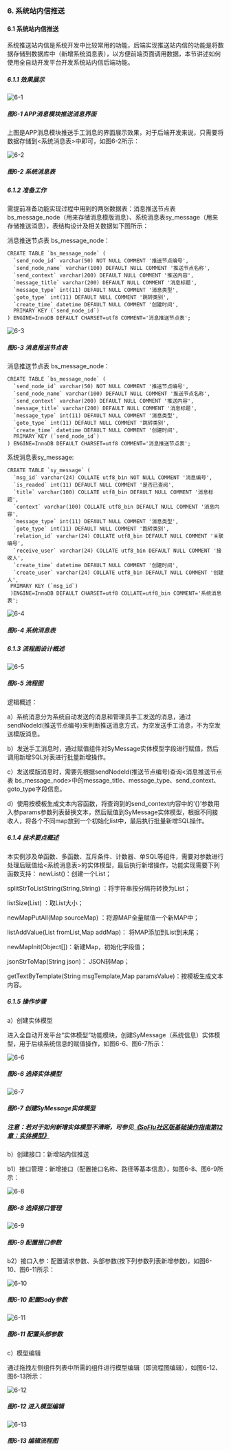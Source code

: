 ### 6. 系统站内信推送

#### 6.1 系统站内信推送

系统推送站内信是系统开发中比较常用的功能，后端实现推送站内信的功能是将数据存储到数据库中（新增系统消息表），以方便前端页面调用数据，本节讲述如何使用全自动开发平台开发系统站内信后端功能。

##### 6.1.1 效果展示

![6-1](https://www.feisuanyz.com/fsimage/alcj-image/systemmessage/1.png)

##### 图6-1 APP消息模块推送消息界面

上图是APP消息模块推送手工消息的界面展示效果，对于后端开发来说，只需要将数据存储到<系统消息表>中即可，如图6-2所示：

![6-2](https://www.feisuanyz.com/fsimage/alcj-image/systemmessage/2.png)

##### 图6-2 系统消息表

##### 6.1.2 准备工作

需提前准备功能实现过程中用到的两张数据表：消息推送节点表 bs_message_node（用来存储消息模版消息）、系统消息表sy_message（用来存储推送消息），表结构设计及相关数据如下图所示：

消息推送节点表 bs_message_node：

```
CREATE TABLE `bs_message_node` (
  `send_node_id` varchar(50) NOT NULL COMMENT '推送节点编号',
  `send_node_name` varchar(100) DEFAULT NULL COMMENT '推送节点名称',
  `send_context` varchar(200) DEFAULT NULL COMMENT '推送内容',
  `message_title` varchar(200) DEFAULT NULL COMMENT '消息标题',
  `message_type` int(11) DEFAULT NULL COMMENT '消息类型',
  `goto_type` int(11) DEFAULT NULL COMMENT '跳转类别',
  `create_time` datetime DEFAULT NULL COMMENT '创建时间',
  PRIMARY KEY (`send_node_id`)
) ENGINE=InnoDB DEFAULT CHARSET=utf8 COMMENT='消息推送节点表';
```

![6-3](https://www.feisuanyz.com/fsimage/alcj-image/systemmessage/3.png)

##### 图6-3 消息推送节点表

消息推送节点表 bs_message_node：


```
CREATE TABLE `bs_message_node` (
  `send_node_id` varchar(50) NOT NULL COMMENT '推送节点编号',
  `send_node_name` varchar(100) DEFAULT NULL COMMENT '推送节点名称',
  `send_context` varchar(200) DEFAULT NULL COMMENT '推送内容',
  `message_title` varchar(200) DEFAULT NULL COMMENT '消息标题',
  `message_type` int(11) DEFAULT NULL COMMENT '消息类型',
  `goto_type` int(11) DEFAULT NULL COMMENT '跳转类别',
  `create_time` datetime DEFAULT NULL COMMENT '创建时间',
  PRIMARY KEY (`send_node_id`)
) ENGINE=InnoDB DEFAULT CHARSET=utf8 COMMENT='消息推送节点表';
```

系统消息表sy_message:

```
CREATE TABLE `sy_message` (
  `msg_id` varchar(24) COLLATE utf8_bin NOT NULL COMMENT '消息编号',
  `is_readed` int(11) DEFAULT NULL COMMENT '是否已查阅',
  `title` varchar(100) COLLATE utf8_bin DEFAULT NULL COMMENT '消息标题',
  `context` varchar(100) COLLATE utf8_bin DEFAULT NULL COMMENT '消息内容',
  `message_type` int(11) DEFAULT NULL COMMENT '消息类型',
  `goto_type` int(11) DEFAULT NULL COMMENT '跑转类别',
  `relation_id` varchar(24) COLLATE utf8_bin DEFAULT NULL COMMENT '关联编号',
  `receive_user` varchar(24) COLLATE utf8_bin DEFAULT NULL COMMENT '接收人',
  `create_time` datetime DEFAULT NULL COMMENT '创建时间',
  `create_user` varchar(24) COLLATE utf8_bin DEFAULT NULL COMMENT '创建人',
 PRIMARY KEY (`msg_id`)
 )ENGINE=InnoDB DEFAULT CHARSET=utf8 COLLATE=utf8_bin COMMENT='系统消息表';
```

![6-4](https://www.feisuanyz.com/fsimage/alcj-image/systemmessage/4.png)

##### 图6-4 系统消息表

##### 6.1.3 流程图设计概述

![6-5](https://www.feisuanyz.com/fsimage/alcj-image/systemmessage/5.png)

##### 图6-5 流程图

逻辑概述：

a）系统消息分为系统自动发送的消息和管理员手工发送的消息，通过sendNodeId(推送节点编号)来判断推送消息方式，为空发送手工消息，不为空发送模版消息。

b）发送手工消息时，通过赋值组件对SyMessage实体模型字段进行赋值，然后调用新增SQL对表进行批量新增操作。

c）发送模版消息时，需要先根据sendNodeId(推送节点编号)查询<消息推送节点表 bs_message_node>中的message_title、message_type、send_context、goto_type字段信息。

d）使用按模板生成文本内容函数，将查询到的send_context内容中的‘{}’参数用入参params参数列表替换文本，然后赋值到SyMessage实体模型，根据不同接收人，将各个不同map放到一个初始化list中，最后执行批量新增SQL操作。

##### 6.1.4 技术要点概述

本实例涉及单函数、多函数、互斥条件、计数器、单SQL等组件，需要对参数进行处理后赋值给<系统消息表>的实体模型，最后执行新增操作，功能实现需要下列函数支持：
newList()：创建一个List；

splitStrToListString(String,String) ：将字符串按分隔符转换为List；

listSize(List) ：取List大小；

newMapPutAll(Map sourceMap) ：将源MAP全量赋值一个新MAP中；

listAddValue(List fromList,Map addMap)： 将MAP添加到List到末尾；

newMapInit(Object[])：新建Map，初始化字段值；

jsonStrToMap(String json)： JSON转Map；

getTextByTemplate(String msgTemplate,Map paramsValue)：按模板生成文本内容。

##### 6.1.5 操作步骤

a）创建实体模型

进入全自动开发平台“实体模型”功能模块，创建SyMessage（系统信息）实体模型，用于后续系统信息的赋值操作，如图6-6、图6-7所示：

![6-6](https://www.feisuanyz.com/fsimage/alcj-image/systemmessage/7.png)

##### 图6-6 选择实体模型

![6-7](https://www.feisuanyz.com/fsimage/alcj-image/systemmessage/8.png)

##### 图6-7 创建SyMessage实体模型

##### 注意：若对于如何新增实体模型不清晰，可参见[《SoFlu社区版基础操作指南第12章：实体模型》](https://gitee.com/feisuanyz/SoFlu-adp/tree/master/SoFlu%E7%A4%BE%E5%8C%BA%E7%89%88%E6%95%99%E7%A8%8B/SoFlu%E7%A4%BE%E5%8C%BA%E7%89%88%E5%9F%BA%E7%A1%80%E6%93%8D%E4%BD%9C%E6%8C%87%E5%8D%97/12.%20%E5%AE%9E%E4%BD%93%E6%A8%A1%E5%9E%8B)

b）创建接口：新增站内信推送

b1）接口管理：新增接口（配置接口名称、路径等基本信息），如图6-8、图6-9所示：

![6-8](https://www.feisuanyz.com/fsimage/alcj-image/systemmessage/9.png)

##### 图6-8 选择接口管理

![6-9](https://www.feisuanyz.com/fsimage/alcj-image/systemmessage/10.png)

##### 图6-9 配置接口参数

b2）接口入参：配置请求参数、头部参数(按下列参数列表新增参数)，如图6-10、图6-11所示：

![6-10](https://www.feisuanyz.com/fsimage/alcj-image/systemmessage/11.png)

##### 图6-10 配置Body参数

![6-11](https://www.feisuanyz.com/fsimage/alcj-image/systemmessage/12.png)

##### 图6-11 配置头部参数

c）模型编辑

通过拖拽左侧组件列表中所需的组件进行模型编辑（即流程图编辑），如图6-12、图6-13所示：

![6-12](https://www.feisuanyz.com/fsimage/alcj-image/systemmessage/13.png)

##### 图6-12 进入模型编辑

![6-13](https://www.feisuanyz.com/fsimage/alcj-image/systemmessage/14.png)

##### 图6-13 编辑流程图
